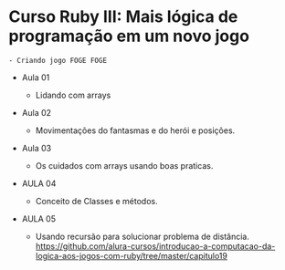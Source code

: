 # Curso Ruby III: Mais lógica de programação em um novo jogo
    - Criando jogo FOGE FOGE

- Aula 01
    - Lidando com arrays
    
- Aula 02
    - Movimentações do fantasmas e do herói e posições.

- Aula 03
    - Os cuidados com arrays usando boas praticas.
    
- AULA 04
   - Conceito de Classes e métodos.
   
- AULA 05
    - Usando recursão para solucionar problema de distância.
    https://github.com/alura-cursos/introducao-a-computacao-da-logica-aos-jogos-com-ruby/tree/master/capitulo19